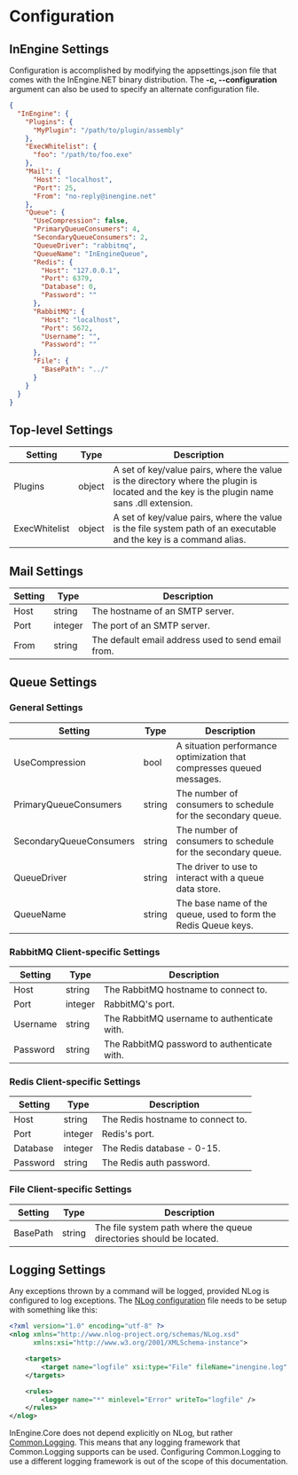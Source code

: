 # Configuration 

## InEngine Settings
Configuration is accomplished by modifying the appsettings.json file that comes with the InEngine.NET binary distribution.
The **-c, --configuration** argument can also be used to specify an alternate configuration file.


```json
{
  "InEngine": {
    "Plugins": {
      "MyPlugin": "/path/to/plugin/assembly"
    },
    "ExecWhitelist": {
      "foo": "/path/to/foo.exe"
    },
    "Mail": {
      "Host": "localhost",
      "Port": 25,
      "From": "no-reply@inengine.net"
    },
    "Queue": {
      "UseCompression": false,
      "PrimaryQueueConsumers": 4,
      "SecondaryQueueConsumers": 2,
      "QueueDriver": "rabbitmq",
      "QueueName": "InEngineQueue",
      "Redis": {
        "Host": "127.0.0.1",
        "Port": 6379,
        "Database": 0,
        "Password": ""
      },
      "RabbitMQ": {
        "Host": "localhost",
        "Port": 5672,
        "Username": "",
        "Password": ""
      },
      "File": {
        "BasePath": "../"
      }
    }
  }
}

```


## Top-level Settings

| Setting                   | Type              | Description                                                                                                                                |
| ------------------------- | ----------------- | ------------------------------------------------------------------------------------------------------------------------------------------ |
| Plugins                   | object            | A set of key/value pairs, where the value is the directory where the plugin is located and the key is the plugin name sans .dll extension. |
| ExecWhitelist             | object            | A set of key/value pairs, where the value is the file system path of an executable and the key is a command alias.                         |


## Mail Settings

| Setting   | Type      | Description                                           |
| --------- | --------- | ----------------------------------------------------- |
| Host      | string    | The hostname of an SMTP server.                       |
| Port      | integer   | The port of an SMTP server.                           |
| From      | string    | The default email address used to send email from.    |


## Queue Settings

### General Settings

| Setting                   | Type      | Description                                                           |
| ------------------------- | --------- | --------------------------------------------------------------------- |
| UseCompression            | bool      | A situation performance optimization that compresses queued messages. |
| PrimaryQueueConsumers     | string    | The number of consumers to schedule for the secondary queue.          |
| SecondaryQueueConsumers   | string    | The number of consumers to schedule for the secondary queue.          |
| QueueDriver               | string    | The driver to use to interact with a queue data store.                |
| QueueName                 | string    | The base name of the queue, used to form the Redis Queue keys.        |

### RabbitMQ Client-specific Settings
      
| Setting                   | Type      | Description                                                           |
| ------------------------- | --------- | --------------------------------------------------------------------- |
| Host                      | string    | The RabbitMQ hostname to connect to.                                  |
| Port                      | integer   | RabbitMQ's port.                                                      |
| Username                  | string    | The RabbitMQ username to authenticate with.                           |
| Password                  | string    | The RabbitMQ password to authenticate with.                           |

### Redis Client-specific Settings
      
| Setting                   | Type      | Description                                                           |
| ------------------------- | --------- | --------------------------------------------------------------------- |
| Host                      | string    | The Redis hostname to connect to.                                     |
| Port                      | integer   | Redis's port.                                                         |
| Database                  | integer   | The Redis database - 0-15.                                            |
| Password                  | string    | The Redis auth password.                                              |

### File Client-specific Settings
      
| Setting                   | Type      | Description                                                           |
| ------------------------- | --------- | --------------------------------------------------------------------- |
| BasePath                  | string    | The file system path where the queue directories should be located.   |

## Logging Settings

Any exceptions thrown by a command will be logged, provided NLog is configured to log exceptions. 
The [NLog configuration](https://github.com/NLog/NLog/wiki/Tutorial#configuration) file needs to be setup with something like this: 

```xml
<?xml version="1.0" encoding="utf-8" ?>
<nlog xmlns="http://www.nlog-project.org/schemas/NLog.xsd"
      xmlns:xsi="http://www.w3.org/2001/XMLSchema-instance">

    <targets>
        <target name="logfile" xsi:type="File" fileName="inengine.log" />
    </targets>

    <rules>
        <logger name="*" minlevel="Error" writeTo="logfile" />
    </rules>
</nlog>
```

InEngine.Core does not depend explicitly on NLog, but rather [Common.Logging](http://net-commons.github.io/common-logging/).
This means that any logging framework that Common.Logging supports can be used.
Configuring Common.Logging to use a different logging framework is out of the scope of this documentation.


